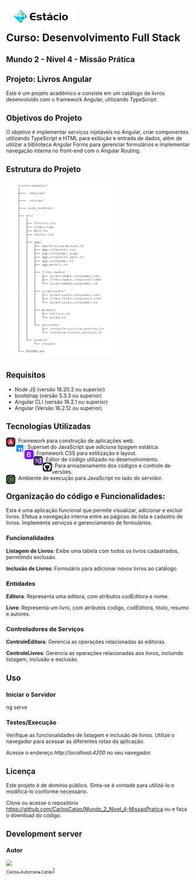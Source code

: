 <img src="./src/assets/images/logoEstacio.png" align="left" height="64px" /><br><br>
# Curso: Desenvolvimento Full Stack
## Mundo 2 - Nível 4 - Missão Prática

## Projeto: Livros Angular

Este é um projeto acadêmico e consiste em um catálogo de livros desenvolvido com o framework Angular, utilizando TypeScript.

## Objetivos do Projeto

O objetivo é implementar serviços injetáveis no Angular, criar componentes utilizando TypeScript e HTML para exibição e entrada de dados, além de utilizar a biblioteca Angular Forms para gerenciar formulários e implementar navegação interna no front-end com o Angular Routing.

## Estrutura do Projeto

![estrutura](src/assets/images/estrutura.png)

## Requisitos

- Node JS (versão 16.20.2 ou superior)
- bootstrap (versão 5.3.3 ou superior)
- Angular CLI (versão 16.2.1 ou superior)
- Angular (Versão 16.2.12 ou superior)

## Tecnologias Utilizadas

<img src="./src/assets/images/Angular-Dark.png" align="left" height="25px" />: Framework para construção de aplicações web.<br>
<img src="./src/assets/images/TypeScript.png" align="left" height="25px" />: Superset do JavaScript que adiciona tipagem estática.<br>
<img src="./src/assets/images/Bootstrap.png" align="left" height="25px" />: Framework CSS para estilização e layout.<br>
<img src="./src/assets/images/VisualStudio-Dark.png" align="left" height="25px" />: Editor de código utilizado no desenvolvimento.<br>
<img src="./src/assets/images/Github-Dark.png" align="left" height="25px" />: Para armazenamento dos códigos e controle de versões.<br>
<img src="./src/assets/images/NodeJS-Dark.png" align="left" height="25px" />: Ambiente de execução para JavaScript no lado do servidor.<br>

## Organização do código e Funcionalidades: 

Esta é uma aplicação funcional que permite visualizar, adicionar e excluir livros.
 Efetua a navegação interna entre as páginas de lista e cadastro de livros.
Implementa serviços e gerenciamento de formulários.

### Funcionalidades 

**Listagem de Livros**: Exibe uma tabela com todos os livros cadastrados, permitindo exclusão.

**Inclusão de Livros**: Formulário para adicionar novos livros ao catálogo.

### Entidades

**Editora**: Representa uma editora, com atributos codEditora e nome.

**Livro**: Representa um livro, com atributos codigo, codEditora, titulo, resumo e autores.

### Controladores de Serviços

**ControleEditora**: Gerencia as operações relacionadas às editoras.

**ControleLivros**: Gerencia as operações relacionadas aos livros, incluindo listagem, inclusão e exclusão.

## Uso

### Iniciar o Servidor

ng serve

### Testes/Execução

Verifique as funcionalidades de listagem e inclusão de livros. Utilize o navegador para acessar as diferentes rotas da aplicação.

Acesse o endereço *http://localhost:4200* no seu navegador.

## Licença

Este projeto é de domínio público. Sinta-se à vontade para utilizá-lo e modificá-lo conforme necessário.

Clone ou acesse o repositório https://github.com/CarlosCatao/Mundo_2_Nivel_4-MissaoPratica ou e faça o download do código.

## Development server

### Autor

[<img loading="lazy" src="https://avatars.githubusercontent.com/u/69771619?v=4" width=115><br><sub>Carlos Automare Catão</sub>](https://github.com/CarlosCatao)]